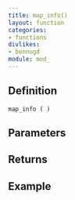 ```yaml
---
title: map_info()
layout: function
categories:
- functions
divlikes:
- bennugd
module: mod_
---
```


## Definition

    map_info ( )

## Parameters

## Returns

## Example
